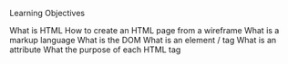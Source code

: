 Learning Objectives

What is HTML
How to create an HTML page from a wireframe
What is a markup language
What is the DOM
What is an element / tag
What is an attribute
What the purpose of each HTML tag